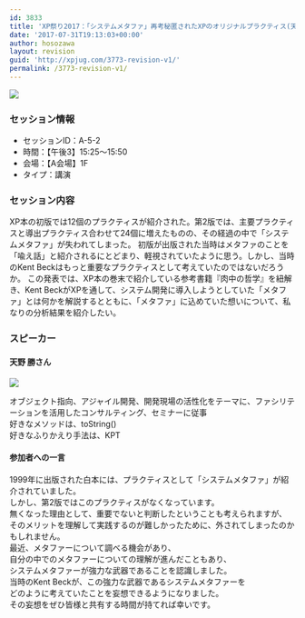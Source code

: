 ```yaml
---
id: 3833
title: 'XP祭り2017：「システムメタファ」再考秘匿されたXPのオリジナルプラクティス(天野 勝さん)'
date: '2017-07-31T19:13:03+00:00'
author: hosozawa
layout: revision
guid: 'http://xpjug.com/3773-revision-v1/'
permalink: /3773-revision-v1/
---
```


![](http://xpjug.com/wp-content/uploads/2017/07/xp2017-sessioin-a5-2.png)

### セッション情報

- セッションID：A-5-2
- 時間：【午後3】15:25～15:50
- 会場：【A会場】1F
- タイプ：講演

### セッション内容

XP本の初版では12個のプラクティスが紹介された。第2版では、主要プラクティスと導出プラクティス合わせて24個に増えたものの、その経過の中で「システムメタファ」が失われてしまった。 初版が出版された当時はメタファのことを「喩え話」と紹介されるにとどまり、軽視されていたように思う。しかし、当時のKent Beckはもっと重要なプラクティスとして考えていたのではないだろうか。 この発表では、XP本の巻末で紹介している参考書籍『肉中の哲学』を紐解き、Kent BeckがXPを通して、システム開発に導入しようとしていた「メタファ」とは何かを解説するとともに、「メタファ」に込めていた想いについて、私なりの分析結果を紹介したい。

### スピーカー

#### 天野 勝さん

![](http://xpjug.com/wp-content/uploads/2017/07/amano-masaru-1024x911.jpg)

オブジェクト指向、アジャイル開発、開発現場の活性化をテーマに<wbr></wbr>、ファシリテーションを活用したコンサルティング、<wbr></wbr>セミナーに従事  
好きなメソッドは、toString()  
好きなふりかえり手法は、KPT


#### 参加者への一言

1999年に出版された白本には、プラクティスとして「システム<wbr></wbr>メタファ」が紹介されていました。  
しかし、第2版ではこのプラクティスがなくなっています。  
無くなった理由として、重要でないと判断したということも考えら<wbr></wbr>れますが、  
そのメリットを理解して実践するのが難しかったために、外されて<wbr></wbr>しまったのかもしれません。  
最近、メタファーについて調べる機会があり、  
自分の中でのメタファーについての理解が進んだこともあり、  
システムメタファーが強力な武器であることを認識しました。  
当時のKent Beckが、この強力な武器であるシステムメタファーを  
どのように考えていたことを妄想できるようになりました。  
その妄想をぜひ皆様と共有する時間が持てれば幸いです。